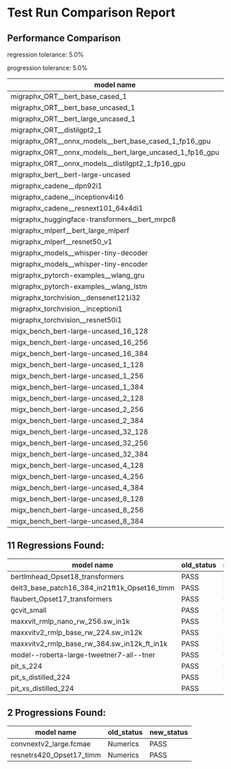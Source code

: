 # Test Run Comparison Report

## Performance Comparison

regression tolerance: 5.0%

progression tolerance: 5.0%

|model name|exit_status|analysis|old_time_ms|new_time_ms|change_ms|percent_change|
|---|---|---|---|---|---|---|
|migraphx_ORT__bert_base_cased_1|PASS|within tol|114.0151|110.0176|-3.9975|-3.51%|
|migraphx_ORT__bert_base_uncased_1|PASS|within tol|111.8358|109.8256|-2.0102|-1.8%|
|migraphx_ORT__bert_large_uncased_1|PASS|within tol|528.7977|507.6036|-21.1941|-4.01%|
|migraphx_ORT__distilgpt2_1|PASS|within tol|68.5776|67.4728|-1.1049|-1.61%|
|migraphx_ORT__onnx_models__bert_base_cased_1_fp16_gpu|Numerics|within tol|64.564|62.0037|-2.5604|-3.97%|
|migraphx_ORT__onnx_models__bert_large_uncased_1_fp16_gpu|Numerics|within tol|277.5523|270.041|-7.5113|-2.71%|
|migraphx_ORT__onnx_models__distilgpt2_1_fp16_gpu|Numerics|within tol|37.2113|37.269|0.0578|0.16%|
|migraphx_bert__bert-large-uncased|PASS|within tol|19.2384|19.5274|0.289|1.5%|
|migraphx_cadene__dpn92i1|PASS|within tol|3.4467|3.5477|0.1011|2.93%|
|migraphx_cadene__inceptionv4i16|PASS|within tol|20.6101|20.1016|-0.5085|-2.47%|
|migraphx_cadene__resnext101_64x4di1|PASS|regression|4.2135|4.4351|0.2216|5.26%|
|migraphx_huggingface-transformers__bert_mrpc8|PASS|within tol|7.2538|7.0765|-0.1773|-2.44%|
|migraphx_mlperf__bert_large_mlperf|PASS|within tol|26.693|27.4988|0.8058|3.02%|
|migraphx_mlperf__resnet50_v1|Numerics|within tol|13.9984|13.9534|-0.045|-0.32%|
|migraphx_models__whisper-tiny-decoder|PASS|progression|47.5208|42.102|-5.4188|-11.4%|
|migraphx_models__whisper-tiny-encoder|Numerics|within tol|104.8289|103.484|-1.3449|-1.28%|
|migraphx_pytorch-examples__wlang_gru|PASS|progression|21.6207|18.8519|-2.7688|-12.81%|
|migraphx_pytorch-examples__wlang_lstm|PASS|progression|10.0806|8.3027|-1.7778|-17.64%|
|migraphx_torchvision__densenet121i32|PASS|within tol|14.3151|13.7474|-0.5677|-3.97%|
|migraphx_torchvision__inceptioni1|PASS|within tol|3.0505|3.0547|0.0043|0.14%|
|migraphx_torchvision__resnet50i1|PASS|within tol|2.0356|2.0575|0.0219|1.07%|
|migx_bench_bert-large-uncased_16_128|PASS|within tol|26.9276|25.9283|-0.9993|-3.71%|
|migx_bench_bert-large-uncased_16_256|PASS|within tol|39.6656|38.0262|-1.6394|-4.13%|
|migx_bench_bert-large-uncased_16_384|PASS|within tol|59.1713|56.699|-2.4723|-4.18%|
|migx_bench_bert-large-uncased_1_128|PASS|within tol|12.75|12.6191|-0.1309|-1.03%|
|migx_bench_bert-large-uncased_1_256|PASS|regression|12.7932|20.2441|7.4509|58.24%|
|migx_bench_bert-large-uncased_1_384|PASS|within tol|19.6501|19.2813|-0.3688|-1.88%|
|migx_bench_bert-large-uncased_2_128|PASS|within tol|12.7712|12.8791|0.1079|0.84%|
|migx_bench_bert-large-uncased_2_256|PASS|regression|19.1418|23.4434|4.3017|22.47%|
|migx_bench_bert-large-uncased_2_384|PASS|within tol|20.0228|19.7236|-0.2992|-1.49%|
|migx_bench_bert-large-uncased_32_128|PASS|within tol|37.4897|36.4773|-1.0124|-2.7%|
|migx_bench_bert-large-uncased_32_256|PASS|within tol|72.6619|70.2717|-2.3902|-3.29%|
|migx_bench_bert-large-uncased_32_384|PASS|within tol|116.0432|112.5113|-3.532|-3.04%|
|migx_bench_bert-large-uncased_4_128|PASS|within tol|19.4069|19.5242|0.1174|0.6%|
|migx_bench_bert-large-uncased_4_256|PASS|within tol|20.3649|20.1021|-0.2628|-1.29%|
|migx_bench_bert-large-uncased_4_384|PASS|within tol|24.0417|23.4567|-0.5851|-2.43%|
|migx_bench_bert-large-uncased_8_128|PASS|within tol|20.4429|20.2295|-0.2134|-1.04%|
|migx_bench_bert-large-uncased_8_256|PASS|within tol|27.261|26.3589|-0.9022|-3.31%|
|migx_bench_bert-large-uncased_8_384|PASS|within tol|34.9518|33.4256|-1.5262|-4.37%|

## 11 Regressions Found:

|model name|old_status|new_status|
|---|---|---|
|bertlmhead_Opset18_transformers|PASS|Numerics|
|deit3_base_patch16_384_in21ft1k_Opset16_timm|PASS|Numerics|
|flaubert_Opset17_transformers|PASS|Numerics|
|gcvit_small|PASS|Numerics|
|maxxvit_rmlp_nano_rw_256.sw_in1k|PASS|Numerics|
|maxxvitv2_rmlp_base_rw_224.sw_in12k|PASS|Numerics|
|maxxvitv2_rmlp_base_rw_384.sw_in12k_ft_in1k|PASS|Numerics|
|model--roberta-large-tweetner7-all--tner|PASS|Numerics|
|pit_s_224|PASS|Numerics|
|pit_s_distilled_224|PASS|Numerics|
|pit_xs_distilled_224|PASS|Numerics|

## 2 Progressions Found:

|model name|old_status|new_status|
|---|---|---|
|convnextv2_large.fcmae|Numerics|PASS|
|resnetrs420_Opset17_timm|Numerics|PASS|


